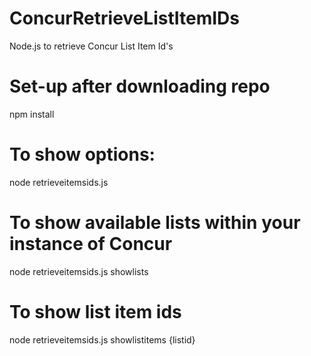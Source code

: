# ConcurRetrieveListItemIDs
Node.js to retrieve Concur List Item Id's

# Set-up after downloading repo
npm install

# To show options:
node retrieveitemsids.js 

# To show available lists within your instance of Concur 
node retrieveitemsids.js showlists

# To show list item ids
node retrieveitemsids.js showlistitems {listid}
